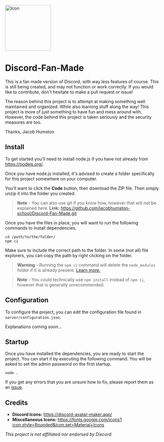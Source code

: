 <picture>
  <source media="(prefers-color-scheme: dark)" srcset="client/assets/public/images/icon/white.png" height="150px" width="150px">
  <source media="(prefers-color-scheme: light)" srcset="client/assets/public/images/icon/black.png" height="150px" width="150px">
  <img alt="Icon">
</picture>

# Discord-Fan-Made

This is a fan made version of Discord, with way less features of course. This is still being created, and may not function or work correctly. If you would like to contribute, don't hesitate to make a pull request or issue!

The reason behind this project is to attempt at making something well maintained and organized. While also learning stuff along the way! This project is more of just something to have fun and mess around with. However, the code behind this project is taken seriously and the security measures are too.

Thanks, Jacob Humston

## Install

To get started you'll need to install node.js if you have not already from https://nodejs.org/.

Once you have node.js installed, it's advised to create a folder specifically for this project somewhere on your computer.

You'll want to click the **Code** button, then download the ZIP file. Then simply unzip it into the folder you created.
> **Note** - You can also use git if you know how, however that will not be explained here. **Link:** https://github.com/jacobhumston-school/Discord-Fan-Made.git

Once you have the files in place, you will want to run the following commands to install dependencies.

```console
cd /path/to/the/folder/
npm ci
```
Make sure to include the correct path to the folder. In some (not all) file explorers, you can copy the path by right clicking on the folder.

> **Warning** - Running the `npm ci` command will delete the `node_modules` folder if it is already present. [Learn more.](https://docs.npmjs.com/cli/v9/commands/npm-ci)

> **Note** - You could technically use `npm install` instead of `npm ci`, however that is generally unrecommended.

## Configuration 

To configure the project, you can edit the configuration file found in `server/configuration.json`.

Explanations coming soon...

## Startup

Once you have installed the dependencies, you are ready to start the project. You can start it by executing the following command. You will be asked to set the admin password on the first startup.

```console
node .
```

If you get any errors that you are unsure how to fix, please report them as an [issue](https://github.com/jacobhumston-school/Discord-Fan-Made/issues/new).

## Credits

- **Discord Icons:** https://discord-avatar-maker.app/
- **Miscellaneous Icons:** https://fonts.google.com/icons?icon.style=Rounded&icon.set=Material+Icons

*This project is not affiliated nor endorsed by Discord.*
